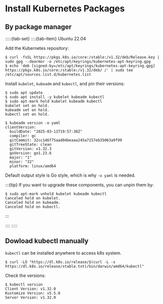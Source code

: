 # Install Kubernetes Packages

## By package manager

:::::{tab-set}
::::{tab-item} Ubuntu 22.04

Add the Kubernetes repository:

```console
$ curl -fsSL https://pkgs.k8s.io/core:/stable:/v1.32/deb/Release.key | sudo gpg --dearmor -o /etc/apt/keyrings/kubernetes-apt-keyring.gpg
$ echo 'deb [signed-by=/etc/apt/keyrings/kubernetes-apt-keyring.gpg] https://pkgs.k8s.io/core:/stable:/v1.32/deb/ /' | sudo tee /etc/apt/sources.list.d/kubernetes.list
```

Install `kubelet`, `kubeadm` and `kubectl`, and pin their versions:

```console
$ sudo apt update
$ sudo apt install -y kubelet kubeadm kubectl
$ sudo apt-mark hold kubelet kubeadm kubectl
kubelet set on hold.
kubeadm set on hold.
kubectl set on hold.
```

```console
$ kubeadm version -o yaml
clientVersion:
  buildDate: "2025-03-11T19:57:38Z"
  compiler: gc
  gitCommit: 32cc146f75aad04beaaa245a7157eb35063a9f99
  gitTreeState: clean
  gitVersion: v1.32.3
  goVersion: go1.23.6
  major: "1"
  minor: "32"
  platform: linux/amd64
```

Default output style is Go style, which is why `-o yaml` is needed.

:::{tip}
If you want to upgrade these components, you can unpin them by:

```console
$ sudo apt-mark unhold kubelet kubeadm kubectl
Canceled hold on kubelet.
Canceled hold on kubeadm.
Canceled hold on kubectl.
```

:::

::::
:::::

## Dowload kubectl manually

`kubectl` can be installed anywhere to access k8s system.

```console
$ curl -LO "https://dl.k8s.io/release/$(curl -L -s https://dl.k8s.io/release/stable.txt)/bin/darwin/amd64/kubectl"
```

Check the versions:

```console
$ kubectl version
Client Version: v1.32.0
Kustomize Version: v5.5.0
Server Version: v1.32.0
```
